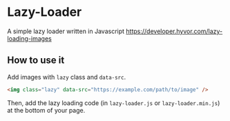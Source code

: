 # Lazy-Loader
A simple lazy loader written in Javascript
https://developer.hyvor.com/lazy-loading-images

## How to use it

Add images with `lazy` class and `data-src`.
```html
<img class="lazy" data-src="https://example.com/path/to/image" />
```
Then, add the lazy loading code (in `lazy-loader.js` or `lazy-loader.min.js`) at the bottom of your page.
